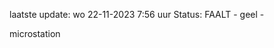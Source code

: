 laatste update: 
wo 22-11-2023  7:56   uur 
Status: FAALT - geel - 
<div class="service Y">microstation</div>